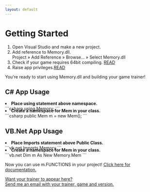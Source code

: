 ```yaml
---
layout: default
---
```


# [](#header-1)Getting Started

1. Open Visual Studio and make a new project.
2. Add reference to Memory.dll.<br><span class="highlight_this">Project</span> » <span class="highlight_this">Add Reference</span> » <span class="highlight_this">Browse...</span> » <span class="highlight_this">Select Memory.dll</span>
3. Check if your game requires 64bit compiling. <a href="https://github.com/erfg12/memory.dll/wiki/64bit-Games" target="_BLANK">READ</a>
4. Raise app privileges.<a href="https://github.com/erfg12/memory.dll/wiki/Administrative-Privileges" target="_BLANK">READ</a>

You're ready to start using Memory.dll and building your game trainer!

## [](#header-1)C# App Usage

<li style="font-weight:bold;">Place using statement above namespace.</li>
```csharp
using Memory;
```
<li style="font-weight:bold;margin-top:-10px;">Create a namespace for Mem in your class.</li>
```csharp
public Mem m = new Mem();
```

## [](#header-1)VB.Net App Usage

<li style="font-weight:bold;">Place Imports statement above Public Class.</li>
```vb.net
Imports Memory
```
<li style="font-weight:bold;margin-top:-10px;">Create a namespace for Mem in your class.</li>
```vb.net
Dim m As New Memory.Mem
```

Now you can use m.FUNCTIONS in your project! <a href="https://github.com/erfg12/memory.dll/wiki" target="_BLANK">Click here for documentation.</a>

<a href="mailto:newgmobile@gmail.com" target="_BLANK">Want your trainer to appear here?<br>Send me an email with your trainer, game and version.</a>